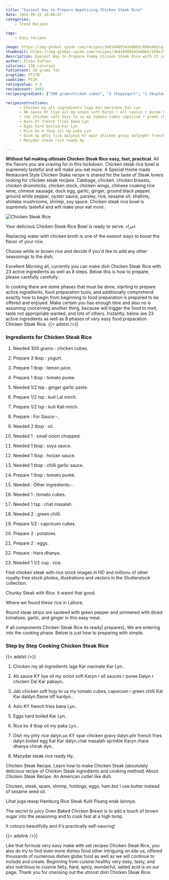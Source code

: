 ```yaml
---
title: "Easiest Way to Prepare Appetizing Chicken Steak Rice"
date: 2020-09-22 18:06:07
categories:
    - Trend Recipes
    
tags:
    - Easy recipes

image: https://img-global.cpcdn.com/recipes/36d14405543e09b5/680x482cq70/chicken-steak-rice-recipe-main-photo.jpg
thumbnail: https://img-global.cpcdn.com/recipes/36d14405543e09b5/350x250cq70/chicken-steak-rice-recipe-main-photo.jpg
description: Easiest Way to Prepare Yummy Chicken Steak Rice with 23 ingredients and 8 stages of easy cooking.
author: Elsie Sutton
calories: 236 calories
fatContent: 10 grams fat
preptime: PT27M
cooktime: PT2H
ratingvalue: 4.2
reviewcount: 2483
recipeingredient: ["300 gramschicken cubes", "3 tbspyogurt", "1 tbsplemon juice", "1 tbsptomato puree", "1/2 tspginger garlic paste", "1/2 tspkuti Lal mirch", "1/2 tspkuti Kali mirch", "For Sauce", "2 tbspoil", "1small onion chopped", "1 tbspsoya sauce", "1 tbsphoizan sauce", "1 tbspchilli garlic sauce", "1 tbsptomato puree", "Other ingredients", "1tomato cubes", "1 tspchat masalah", "2green chilli", "1/2capcicum cubes", "2potatoes", "2eggs", "Hara dhanya", "1 1/2 cuprice"]

recipeinstructions: 
      - Chicken my all ingredients laga Kar marinate Kar Lyn 
      - Ab sauce KY liye oil my onion soft Karyn r all sauces r puree Dalyn r chicken Dal Kar pakayn 
      - Jab chicken soft hojy to us my tomato cubes capsicum r green chilli Kat Kar daldynflame off kardyn 
      - Aalo KY french fries bana Lyn 
      - Eggs hard boiled Kar Lyn 
      - Rice ko 4 tbsp oil my paka Lyn 
      - Dish my phly rice dalynus KY opar chicken gravy dalynphr french fries dalynboiled egg Kat Kar dalynchat masalah sprinkle Karyn rhara dhanya chirak dyn 
      - Mazydar steak rice ready Hy

---
```




**Without fail making ultimate Chicken Steak Rice easy, fast, practical**. All the flavors you are craving for in this lockdown. Chicken steak rice bowl is supremely tasteful and will make you eat more. A Special Home made Restaurant Style Chicken Stake recipe is shared for the taste of Steak lovers looking for chicken steak recipes. Cabbage, chicken, chicken breasts, chicken drumsticks, chicken stock, chicken wings, chinese cooking rice wine, chinese sausage, duck egg, garlic, ginger, ground black pepper, ground white pepper, oyster sauce, parsley, rice, sesame oil, shallots, shiitake mushrooms, shrimp, soy sauce. Chicken steak rice bowl is supremely tasteful and will make your eat more.


![Chicken Steak Rice](https://img-global.cpcdn.com/recipes/36d14405543e09b5/680x482cq70/chicken-steak-rice-recipe-main-photo.jpg "Chicken Steak Rice")



Your delicious Chicken Steak Rice Bowl is ready to serve. اجزاء.

Replacing water with chicken broth is one of the easiest ways to boost the flavor of your rice.

Choose white or brown rice and decide if you&#39;d like to add any other seasonings to the dish.


Excellent Morning all, currently you can make dish Chicken Steak Rice with 23 active ingredients as well as 8 steps. Below this is how to prepare, please carefully carefully.

In cooking there are some phases that must be done, starting to prepare active ingredients, food preparation tools, and additionally comprehend exactly how to begin from beginning to food preparation is prepared to be offered and enjoyed. Make certain you has enough time and also no is assuming concerning another thing, because will trigger the food to melt, taste not appropriate wanted, and lots of others. Instantly, below are 23 active ingredients as well as 8 phases of very easy food preparation Chicken Steak Rice.
{{< adstxt />}}

### Ingredients for Chicken Steak Rice


1. Needed 300 grams : chicken cubes.

1. Prepare 3 tbsp : yogurt.

1. Prepare 1 tbsp : lemon juice.

1. Prepare 1 tbsp : tomato puree.

1. Needed 1/2 tsp : ginger garlic paste.

1. Prepare 1/2 tsp : kuti Lal mirch.

1. Prepare 1/2 tsp : kuti Kali mirch.

1. Prepare  : For Sauce:-.

1. Needed 2 tbsp : oil.

1. Needed 1 : small onion chopped.

1. Needed 1 tbsp : soya sauce.

1. Needed 1 tbsp : hoizan sauce.

1. Needed 1 tbsp : chilli garlic sauce.

1. Prepare 1 tbsp : tomato puree.

1. Needed  : Other ingredients:-.

1. Needed 1 : tomato cubes.

1. Needed 1 tsp : chat masalah.

1. Needed 2 : green chilli.

1. Prepare 1/2 : capcicum cubes.

1. Prepare 2 : potatoes.

1. Prepare 2 : eggs.

1. Prepare  : Hara dhanya.

1. Needed 1 1/2 cup : rice.


Find chicken steak with rice stock images in HD and millions of other royalty-free stock photos, illustrations and vectors in the Shutterstock collection.

Chunky Steak with Rice. it wasnt that good.

Where we found these rice in Lahore.

Round steak strips are sauteed with green pepper and simmered with diced tomatoes, garlic, and ginger in this easy meal.


If all components Chicken Steak Rice its ready| prepares}, We are entering into the cooking phase. Below is just how to preparing with simple.

### Step by Step Cooking Chicken Steak Rice

{{< adstxt />}}


1. Chicken my all ingredients laga Kar marinate Kar Lyn..



1. Ab sauce KY liye oil my onion soft Karyn r all sauces r puree Dalyn r chicken Dal Kar pakayn..



1. Jab chicken soft hojy to us my tomato cubes, capsicum r green chilli Kat Kar daldyn.flame off kardyn..



1. Aalo KY french fries bana Lyn..



1. Eggs hard boiled Kar Lyn..



1. Rice ko 4 tbsp oil my paka Lyn..



1. Dish my phly rice dalyn.us KY opar chicken gravy dalyn.phr french fries dalyn.boiled egg Kat Kar dalyn.chat masalah sprinkle Karyn rhara dhanya chirak dyn..



1. Mazydar steak rice ready Hy..




Chicken Steak Recipe, Learn how to make Chicken Steak (absolutely delicious recipe of Chicken Steak ingredients and cooking method) About Chicken Steak Recipe: An American cutlet like dish.

Chicken, steak, spam, shrimp, hotdogs, eggs, ham.but I use butter instead of sesame seed oil.

Lihat juga resep Hamburg Rice Steak Kulit Pisang enak lainnya.

The secret to juicy Oven Baked Chicken Breast is to add a touch of brown sugar into the seasoning and to cook fast at a high temp.

It colours beautifully and it&#39;s practically self-saucing!


{{< adslink />}}

Like that formula very easy make with set recipes Chicken Steak Rice, you also do try to find even more dishes food other intriguing on site us, offered thousands of numerous dishes globe food as well as we will continue to include and create. Beginning from cuisine healthy very easy, tasty, and also nutritious to cuisine fatty, hard, spicy, wonderful, salted acid is on our page. Thank you for checking out the utmost dish Chicken Steak Rice.
